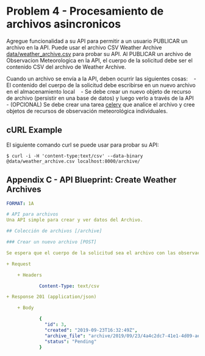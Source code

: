 # Problem 4 - Procesamiento de archivos asincronicos
Agregue funcionalidad a su API para permitir a un usuario PUBLICAR un archivo en la API. Puede usar el archivo CSV Weather Archive [data/weather_archive.csv](data/weather_archive.csv) para probar su API. Al PUBLICAR un archivo de Observacion Meteorologica en la API, el cuerpo de la solicitud debe ser el contenido CSV del archivo de Weather Archive.

Cuando un archivo se envía a la API, deben ocurrir las siguientes cosas:
   - El contenido del cuerpo de la solicitud debe escribirse en un nuevo archivo en el almacenamiento local
   - Se debe crear un nuevo objeto de recurso de archivo (persistir en una base de datos) y luego verlo a través de la API
   - (OPCIONAL) Se debe crear una tarea [celery](http://www.celeryproject.org/) que analice el archivo y cree objetos de recursos de observación meteorológica individuales.

## cURL Example
El siguiente comando curl se puede usar para probar su API:
```shell
$ curl -i -H 'content-type:text/csv' --data-binary @data/weather_archive.csv localhost:8000/archive/
```

## Appendix C - API Blueprint: Create Weather Archives
```yaml
FORMAT: 1A

# API para archivos
Una API simple para crear y ver datos del Archivo.

## Colección de archivos [/archive]

### Crear un nuevo archivo [POST]

Se espera que el cuerpo de la solicitud sea el archivo con las observaciones meteorologicas en formato CSV.

+ Request

    + Headers

            Content-Type: text/csv

+ Response 201 (application/json)

    + Body

            {
              "id": 3,
              "created": "2019-09-23T16:32:49Z",
              "archive_file": "archive/2019/09/23/4a4c2dc7-41e1-4d09-ae7b-49f2fd5c3468.csv",
              "status": "Pending"
            }
```
